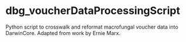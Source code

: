 # dbg_voucherDataProcessingScript
Python script to crosswalk and reformat macrofungal voucher data into DarwinCore. Adapted from work by Ernie Marx.

